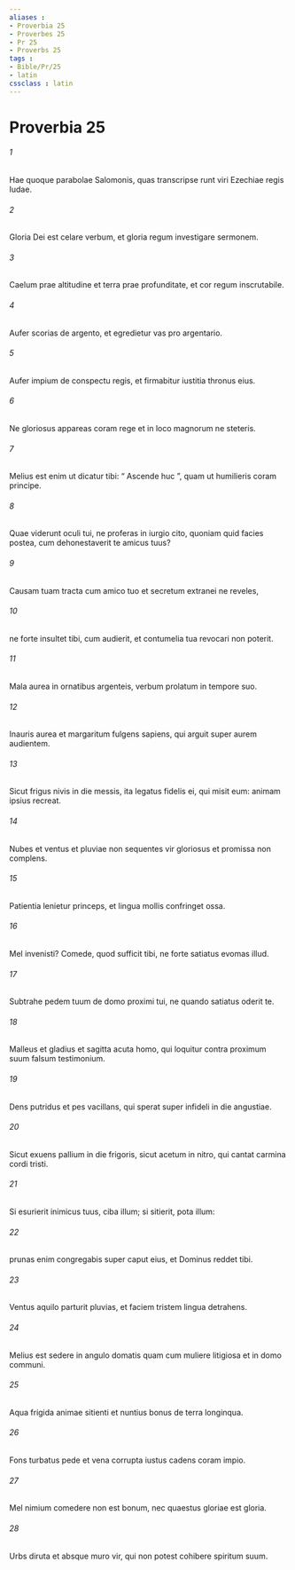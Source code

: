 ```yaml
---
aliases : 
- Proverbia 25
- Proverbes 25
- Pr 25
- Proverbs 25
tags : 
- Bible/Pr/25
- latin
cssclass : latin
---
```


# Proverbia 25

###### 1
Hae quoque parabolae Salomonis, quas transcripse runt viri Ezechiae regis Iudae.
###### 2
Gloria Dei est celare verbum, et gloria regum investigare sermonem.
###### 3
Caelum prae altitudine et terra prae profunditate, et cor regum inscrutabile.
###### 4
Aufer scorias de argento, et egredietur vas pro argentario.
###### 5
Aufer impium de conspectu regis, et firmabitur iustitia thronus eius.
###### 6
Ne gloriosus appareas coram rege et in loco magnorum ne steteris.
###### 7
Melius est enim ut dicatur tibi: “ Ascende huc ”, quam ut humilieris coram principe.
###### 8
Quae viderunt oculi tui, ne proferas in iurgio cito, quoniam quid facies postea, cum dehonestaverit te amicus tuus?
###### 9
Causam tuam tracta cum amico tuo et secretum extranei ne reveles,
###### 10
ne forte insultet tibi, cum audierit, et contumelia tua revocari non poterit.
###### 11
Mala aurea in ornatibus argenteis, verbum prolatum in tempore suo.
###### 12
Inauris aurea et margaritum fulgens sapiens, qui arguit super aurem audientem.
###### 13
Sicut frigus nivis in die messis, ita legatus fidelis ei, qui misit eum: animam ipsius recreat.
###### 14
Nubes et ventus et pluviae non sequentes vir gloriosus et promissa non complens.
###### 15
Patientia lenietur princeps, et lingua mollis confringet ossa.
###### 16
Mel invenisti? Comede, quod sufficit tibi, ne forte satiatus evomas illud.
###### 17
Subtrahe pedem tuum de domo proximi tui, ne quando satiatus oderit te.
###### 18
Malleus et gladius et sagitta acuta homo, qui loquitur contra proximum suum falsum testimonium.
###### 19
Dens putridus et pes vacillans, qui sperat super infideli in die angustiae.
###### 20
Sicut exuens pallium in die frigoris, sicut acetum in nitro, qui cantat carmina cordi tristi.
###### 21
Si esurierit inimicus tuus, ciba illum; si sitierit, pota illum:
###### 22
prunas enim congregabis super caput eius, et Dominus reddet tibi.
###### 23
Ventus aquilo parturit pluvias, et faciem tristem lingua detrahens. 
###### 24
Melius est sedere in angulo domatis quam cum muliere litigiosa et in domo communi.
###### 25
Aqua frigida animae sitienti et nuntius bonus de terra longinqua.
###### 26
Fons turbatus pede et vena corrupta iustus cadens coram impio.
###### 27
Mel nimium comedere non est bonum, nec quaestus gloriae est gloria.
###### 28
Urbs diruta et absque muro vir, qui non potest cohibere spiritum suum.

